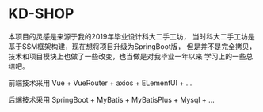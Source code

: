 # KD-SHOP

本项目的灵感是来源于我的2019年毕业设计科大二手工坊，
当时科大二手工坊是基于SSM框架构建，现在想将项目升级为SpringBoot版，
但是并不是完全拷贝，技术和项目模块上也做了一些改变，也当做是对我毕业一年以来
学习上的一些总结吧。

前端技术采用 Vue + VueRouter + axios + ELementUI + ...

后端技术采用 SpringBoot + MyBatis + MyBatisPlus + Mysql + ...
